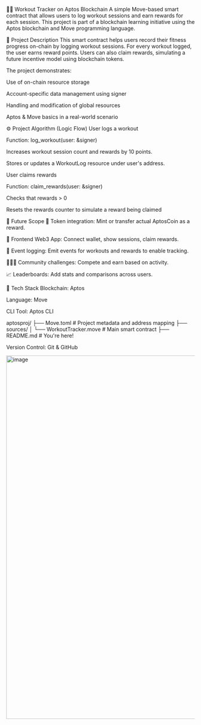 🏋️‍♂️ Workout Tracker on Aptos Blockchain
A simple Move-based smart contract that allows users to log workout sessions and earn rewards for each session. This project is part of a blockchain learning initiative using the Aptos blockchain and Move programming language.

🧠 Project Description
This smart contract helps users record their fitness progress on-chain by logging workout sessions. For every workout logged, the user earns reward points. Users can also claim rewards, simulating a future incentive model using blockchain tokens.

The project demonstrates:

Use of on-chain resource storage

Account-specific data management using signer

Handling and modification of global resources

Aptos & Move basics in a real-world scenario

⚙️ Project Algorithm (Logic Flow)
User logs a workout

Function: log_workout(user: &signer)

Increases workout session count and rewards by 10 points.

Stores or updates a WorkoutLog resource under user's address.

User claims rewards

Function: claim_rewards(user: &signer)

Checks that rewards > 0

Resets the rewards counter to simulate a reward being claimed

🚀 Future Scope
🔁 Token integration: Mint or transfer actual AptosCoin as a reward.

📲 Frontend Web3 App: Connect wallet, show sessions, claim rewards.

🧾 Event logging: Emit events for workouts and rewards to enable tracking.

🧑‍🤝‍🧑 Community challenges: Compete and earn based on activity.

📈 Leaderboards: Add stats and comparisons across users.

🧱 Tech Stack
Blockchain: Aptos

Language: Move

CLI Tool: Aptos CLI

aptosproj/
├── Move.toml                # Project metadata and address mapping
├── sources/
│   └── WorkoutTracker.move  # Main smart contract
├── README.md                # You're here!

Version Control: Git & GitHub


<img width="1429" height="972" alt="image" src="https://github.com/user-attachments/assets/4a54d155-0b65-49b0-853b-a3dfd174c65d" />

